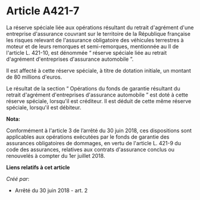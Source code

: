 # Article A421-7

La réserve spéciale liée aux opérations résultant du retrait d'agrément d'une entreprise d'assurance couvrant sur le
territoire de la République française les risques relevant de l'assurance obligatoire des véhicules terrestres à moteur et de
leurs remorques et semi-remorques, mentionnée au II de l'article L. 421-10, est dénommée “ réserve spéciale liée au retrait
d'agrément d'entreprises d'assurance automobile ”.

Il est affecté à cette réserve spéciale, à titre de dotation initiale, un montant de 80 millions d'euros.

Le résultat de la section “ Opérations du fonds de garantie résultant du retrait d'agrément d'entreprises d'assurance
automobile ” est doté à cette réserve spéciale, lorsqu'il est créditeur. Il est déduit de cette même réserve spéciale,
lorsqu'il est débiteur.

**Nota:**

Conformément à l'article 3 de l’arrêté du 30 juin 2018, ces dispositions sont applicables aux opérations exécutées par le
fonds de garantie des assurances obligatoires de dommages, en vertu de l'article L. 421-9 du code des assurances, relatives
aux contrats d'assurance conclus ou renouvelés à compter du 1er juillet 2018.

**Liens relatifs à cet article**

_Créé par_:

  - Arrêté du 30 juin 2018 - art. 2
